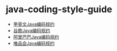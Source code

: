 # java-coding-style-guide

* [甲骨文Java编码规约](https://wiki.sei.cmu.edu/confluence/display/java/SEI+CERT+Oracle+Coding+Standard+for+Java)
* [谷歌Java编码规约](https://google.github.io/styleguide/javaguide.html)
* [阿里巴巴Java编码规约](https://github.com/alibaba/p3c)
* [唯品会Java编码规约](https://vipshop.github.io/vjtools/#/standard/)
